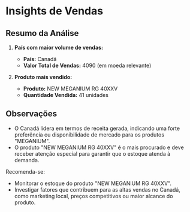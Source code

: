 # Insights de Vendas

## Resumo da Análise

1. **País com maior volume de vendas:**
   - **País:** Canadá  
   - **Valor Total de Vendas:** 4090 (em moeda relevante)

2. **Produto mais vendido:**
   - **Produto:** NEW MEGANIUM RG 40XXV  
   - **Quantidade Vendida:** 41 unidades

## Observações

- O Canadá lidera em termos de receita gerada, indicando uma forte preferência ou disponibilidade de mercado para os produtos "MEGANIUM".
- O produto "NEW MEGANIUM RG 40XXV" é o mais procurado e deve receber atenção especial para garantir que o estoque atenda à demanda.

Recomenda-se:
- Monitorar o estoque do produto "NEW MEGANIUM RG 40XXV".
- Investigar fatores que contribuem para as altas vendas no Canadá, como marketing local, preços competitivos ou maior alcance do produto.

